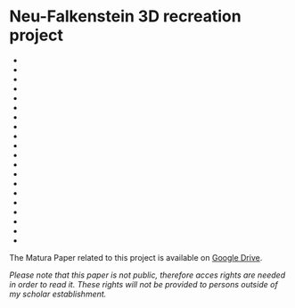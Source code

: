 # Neu-Falkenstein 3D recreation project
   *
   *
   *
   *
   *
   *
   *
   *
   *
   *
   *
   *
   *
   * 
   *
   *
   *  
   *
   *
   *
The Matura Paper related to this project is available on [Google Drive](https://drive.google.com/drive/folders/1ZjMg6WQv1IaNpQ3CSO_cATjS-hp_5zkV?usp=sharing). 

*Please note that this paper is not public, therefore acces rights are needed in order to read it. These rights will not be provided to persons outside of my scholar establishment.*
